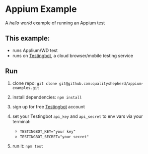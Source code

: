 # Appium Example
A _hello world_ example of running an Appium test

## This example:
* runs Applium/WD test
* runs on [Testingbot](https://testingbot.com), a cloud browser/mobile testing service

## Run
1. clone repo: `git clone git@github.com:qualityshepherd/appium-examples.git`
1. install dependencies: `npm install`
1. sign up for free [Testingbot](https://testingbot.com) account
1. set your Testingbot `api_key` and `api_secret` to env vars via your terminal:
    * `TESTINGBOT_KEY="your key"`
    * `TESTINGBOT_SECRET="your secret"`

1. run it: `npm test`

